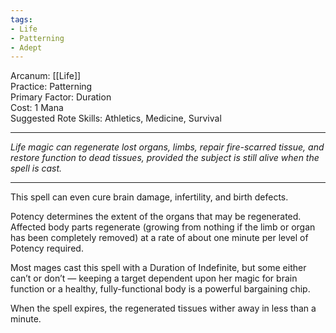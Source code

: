 ```yaml
---
tags:
- Life
- Patterning
- Adept
---
```


Arcanum: [[Life]]\
Practice: Patterning\
Primary Factor: Duration\
Cost: 1 Mana\
Suggested Rote Skills: Athletics, Medicine, Survival

---

_Life magic can regenerate lost organs, limbs, repair fire-scarred tissue, and restore function to dead tissues, provided the subject is still alive when the spell is cast._

---

This spell can even cure brain damage, infertility, and birth defects.

Potency determines the extent of the organs that may be regenerated. Affected body parts regenerate (growing from nothing if the limb or organ has been completely removed) at a rate of about one minute per level of Potency required.

Most mages cast this spell with a Duration of Indefinite, but some either can’t or don’t — keeping a target dependent upon her magic for brain function or a healthy, fully-functional body is a powerful bargaining chip.

When the spell expires, the regenerated tissues wither away in less than a minute.
